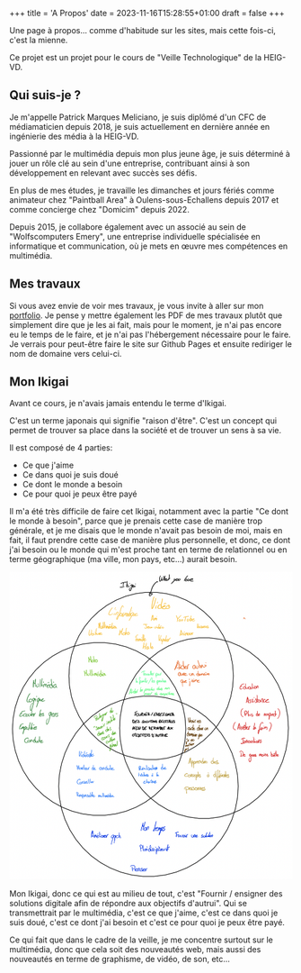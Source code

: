 +++
title = 'A Propos'
date = 2023-11-16T15:28:55+01:00
draft = false
+++

Une page à propos... comme d'habitude sur les sites, mais cette fois-ci, c'est la mienne.

Ce projet est un projet pour le cours de "Veille Technologique" de la HEIG-VD.

## Qui suis-je ?

Je m'appelle Patrick Marques Meliciano, je suis diplômé d'un CFC de médiamaticien depuis 2018, je suis actuellement en dernière année en ingénierie des média à la HEIG-VD.

Passionné par le multimédia depuis mon plus jeune âge, je suis déterminé à jouer un rôle clé au sein d'une entreprise, contribuant ainsi à son développement en relevant avec succès ses défis.

En plus de mes études, je travaille les dimanches et jours fériés comme animateur chez "Paintball Area" à Oulens-sous-Echallens depuis 2017 et comme concierge chez "Domicim" depuis 2022.

Depuis 2015, je collabore également avec un associé au sein de "Wolfscomputers Emery", une entreprise individuelle spécialisée en informatique et communication, où je mets en œuvre mes compétences en multimédia.

## Mes travaux

Si vous avez envie de voir mes travaux, je vous invite à aller sur mon [portfolio](https://patrickmarques.ch). Je pense y mettre également les PDF de mes travaux plutôt que simplement dire que je les ai fait, mais pour le moment, je n'ai pas encore eu le temps de le faire, et je n'ai pas l'hébergement nécessaire pour le faire. Je verrais pour peut-être faire le site sur Github Pages et ensuite rediriger le nom de domaine vers celui-ci.

## Mon Ikigai

Avant ce cours, je n'avais jamais entendu le terme d'Ikigai.

C'est un terme japonais qui signifie "raison d'être". C'est un concept qui permet de trouver sa place dans la société et de trouver un sens à sa vie.

Il est composé de 4 parties:

- Ce que j'aime
- Ce dans quoi je suis doué
- Ce dont le monde a besoin
- Ce pour quoi je peux être payé

Il m'a été très difficile de faire cet Ikigai, notamment avec la partie "Ce dont le monde à besoin", parce que je prenais cette case de manière trop générale, et je me disais que le monde n'avait pas besoin de moi, mais en fait, il faut prendre cette case de manière plus personnelle, et donc, ce dont j'ai besoin ou le monde qui m'est proche tant en terme de relationnel ou en terme géographique (ma ville, mon pays, etc...) aurait besoin.

![Mon Ikigai](./img/monikigai.png)

Mon Ikigai, donc ce qui est au milieu de tout, c'est "Fournir / ensigner des solutions digitale afin de répondre aux objectifs d'autrui". Qui se transmettrait par le multimédia, c'est ce que j'aime, c'est ce dans quoi je suis doué, c'est ce dont j'ai besoin et c'est ce pour quoi je peux être payé.

Ce qui fait que dans le cadre de la veille, je me concentre surtout sur le multimédia, donc que cela soit des nouveautés web, mais aussi des nouveautés en terme de graphisme, de vidéo, de son, etc...
